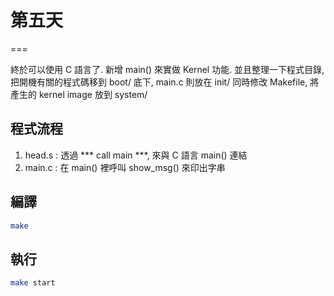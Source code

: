 # 第五天
===

終於可以使用 C 語言了. 新增 main() 來實做 Kernel 功能.
並且整理一下程式目錄, 把開機有關的程式碼移到 boot/ 底下, main.c 則放在 init/
同時修改 Makefile, 將產生的 kernel image 放到 system/

## 程式流程

1. head.s : 透過 *** call main ***, 來與 C 語言 main() 連結
2. main.c : 在 main() 裡呼叫 show_msg() 來印出字串

## 編譯
```bash
make
```

## 執行
```bash
make start
```
